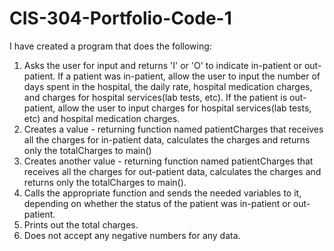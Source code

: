 # CIS-304-Portfolio-Code-1

I have created a program that does the following:
1. Asks the user for input and  returns 'I' or 'O' to indicate in-patient or out-patient.
If a patient was in-patient, allow the user to input the number of days spent in the hospital,
the daily rate, hospital medication charges, and charges for hospital services(lab tests, etc).
If the patient is out-patient, allow the user to input charges for hospital services(lab tests, etc) and
hospital medication charges.
2. Creates a value - returning function named patientCharges that receives all the
charges for in-patient data, calculates the charges and returns only the
totalCharges to main()
3.	Creates another value - returning function named patientCharges  that receives
all the charges for out-patient data, calculates the charges and returns only
the totalCharges to main().
4.	Calls the appropriate function and sends the needed variables to it, depending on whether the status
of the patient was in-patient or out-patient.
5.  Prints out the total charges.
6.	Does not accept any negative numbers for any data.


